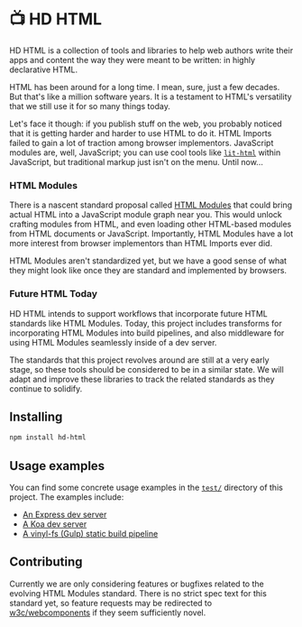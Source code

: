 # 📺 HD HTML

HD HTML is a collection of tools and libraries to help web authors write their
apps and content the way they were meant to be written: in highly declarative
HTML.

HTML has been around for a long time. I mean, sure, just a few decades. But
that's like a million software years. It is a testament to HTML's versatility
that we still use it for so many things today.

Let's face it though: if you publish stuff on the web, you probably noticed that
it is getting harder and harder to use HTML to do it. HTML Imports failed to
gain a lot of traction among browser implementors. JavaScript modules are, well,
JavaScript; you can use cool tools like
[`lit-html`](https://github.com/polymerlabs/lit-html) within JavaScript, but
traditional markup just isn't on the menu. Until now...

### HTML Modules

There is a nascent standard proposal called
[HTML Modules](https://github.com/w3c/webcomponents/issues/645) that could
bring actual HTML into a JavaScript module graph near you. This would unlock
crafting modules from HTML, and even loading other HTML-based modules from HTML
documents or JavaScript. Importantly, HTML Modules have a lot more interest from
browser implementors than HTML Imports ever did.

HTML Modules aren't standardized yet, but we have a good sense of what they
might look like once they are standard and implemented by browsers.

### Future HTML Today

HD HTML intends to support workflows that incorporate future HTML standards like
HTML Modules. Today, this project includes transforms for incorporating HTML
Modules into build pipelines, and also middleware for using HTML Modules
seamlessly inside of a dev server.

The standards that this project revolves around are still at a very early stage,
so these tools should be considered to be in a similar state. We will adapt and
improve these libraries to track the related standards as they continue to
solidify.

## Installing

```sh
npm install hd-html
```

## Usage examples

You can find some concrete usage examples in the
[`test/`](https://github.com/PolymerLabs/hd-html/tree/master/test) directory
of this project. The examples include:

 - [An Express dev server](https://github.com/PolymerLabs/hd-html/blob/master/test/serve-express.js)
 - [A Koa dev server](https://github.com/PolymerLabs/hd-html/blob/master/test/serve-koa.js)
 - [A vinyl-fs (Gulp) static build pipeline](https://github.com/PolymerLabs/hd-html/blob/master/test/build.js)

## Contributing

Currently we are only considering features or bugfixes related to the evolving
HTML Modules standard. There is no strict spec text for this standard yet, so
feature requests may be redirected to
[w3c/webcomponents](https://github.com/w3c/webcomponents) if they seem
sufficiently novel.

